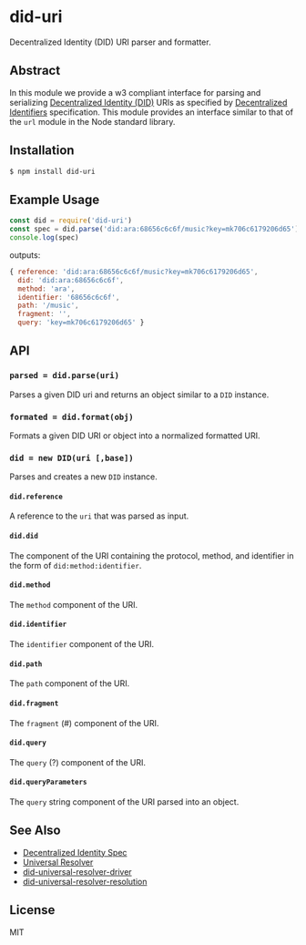 did-uri
=======

Decentralized Identity (DID) URI parser and formatter.

## Abstract

In this module we provide a w3 compliant interface for parsing and serializing
[Decentralized Identity (DID)](https://w3c-ccg.github.io/did-spec/) URIs
as specified by [Decentralized
Identifiers](https://w3c-ccg.github.io/did-spec/#decentralized-identifiers-dids)
specification. This module provides an interface similar to that of the
`url` module in the Node standard library.

## Installation

```sh
$ npm install did-uri
```

## Example Usage

```js
const did = require('did-uri')
const spec = did.parse('did:ara:68656c6c6f/music?key=mk706c6179206d65')
console.log(spec)
```

outputs:

```js
{ reference: 'did:ara:68656c6c6f/music?key=mk706c6179206d65',
  did: 'did:ara:68656c6c6f',
  method: 'ara',
  identifier: '68656c6c6f',
  path: '/music',
  fragment: '',
  query: 'key=mk706c6179206d65' }
```

## API

### `parsed = did.parse(uri)`

Parses a given DID uri and returns an object similar to a `DID`
instance.

### `formated = did.format(obj)`

Formats a given DID URI or object into a normalized formatted URI.

### `did = new DID(uri [,base])`

Parses and creates a new `DID` instance.

#### `did.reference`

A reference to the `uri` that was parsed as input.

#### `did.did`

The component of the URI containing the protocol, method, and
identifier in the form of `did:method:identifier`.

#### `did.method`

The `method` component of the URI.

#### `did.identifier`

The `identifier` component of the URI.

#### `did.path`

The `path` component of the URI.

#### `did.fragment`

The `fragment` (#) component of the URI.

#### `did.query`

The `query` (?) component of the URI.

#### `did.queryParameters`

The `query` string component of the URI parsed into an object.

## See Also

* [Decentralized Identity Spec](https://github.com/w3c-ccg/did-spec)
* [Universal Resolver](https://github.com/decentralized-identity/universal-resolver)
* [did-universal-resolver-driver](https://github.com/littlstar/did-universal-resolver-driver)
* [did-universal-resolver-resolution](https://github.com/littlstar/did-universal-resolver-resolution)


## License

MIT
